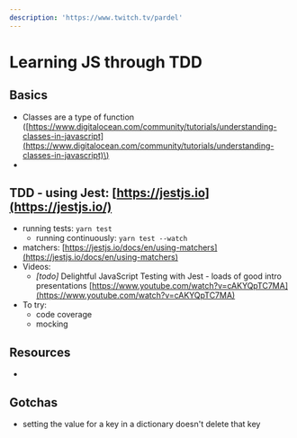 ```yaml
---
description: 'https://www.twitch.tv/pardel'
---
```


# Learning JS through TDD

## Basics

* Classes are a type of function \([https://www.digitalocean.com/community/tutorials/understanding-classes-in-javascript](https://www.digitalocean.com/community/tutorials/understanding-classes-in-javascript)\)
* 
## TDD - using Jest: [https://jestjs.io](https://jestjs.io/)

* running tests: `yarn test`
  * running continuously: `yarn test --watch`
* matchers: [https://jestjs.io/docs/en/using-matchers](https://jestjs.io/docs/en/using-matchers)
* Videos:
  * _\[todo\]_ Delightful JavaScript Testing with Jest - loads of good intro presentations [https://www.youtube.com/watch?v=cAKYQpTC7MA](https://www.youtube.com/watch?v=cAKYQpTC7MA)
* To try:
  * code coverage
  * mocking

## Resources

* 
## Gotchas

* setting the value for a key in a dictionary doesn't delete that key

